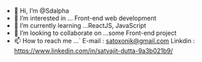 - 👋 Hi, I’m @Sdalpha
- 👀 I’m interested in ... Front-end web development
- 🌱 I’m currently learning ...ReactJS, JavaScript
- 💞️ I’m looking to collaborate on ...some Front-end project
- 📫 How to reach me ...`
E-mail : satoxonik@gmail.com
Linkdin : https://www.linkedin.com/in/satyajit-dutta-9a3b021b9/

<!---
Sdalpha/Sdalpha is a ✨ special ✨ repository because its `README.md` (this file) appears on your GitHub profile.
You can click the Preview link to take a look at your changes.
--->
